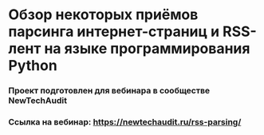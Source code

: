 # Обзор некоторых приёмов парсинга интернет-страниц и RSS-лент на языке программирования Python
### Проект подготовлен для вебинара в сообществе NewTechAudit 
### Ссылка на вебинар: https://newtechaudit.ru/rss-parsing/
